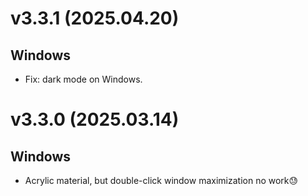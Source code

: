 # v3.3.1 (2025.04.20)
## Windows
- Fix: dark mode on Windows.

# v3.3.0 (2025.03.14)
## Windows
- Acrylic material, but double-click window maximization no work😓
